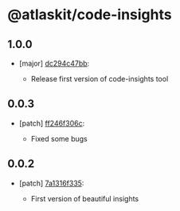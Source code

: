 # @atlaskit/code-insights

## 1.0.0
- [major] [dc294c47bb](https://bitbucket.org/atlassian/atlaskit-mk-2/commits/dc294c47bb):

  - Release first version of code-insights tool

## 0.0.3
- [patch] [ff246f306c](https://bitbucket.org/atlassian/atlaskit-mk-2/commits/ff246f306c):

  - Fixed some bugs

## 0.0.2
- [patch] [7a1316f335](https://bitbucket.org/atlassian/atlaskit-mk-2/commits/7a1316f335):

  - First version of beautiful insights

